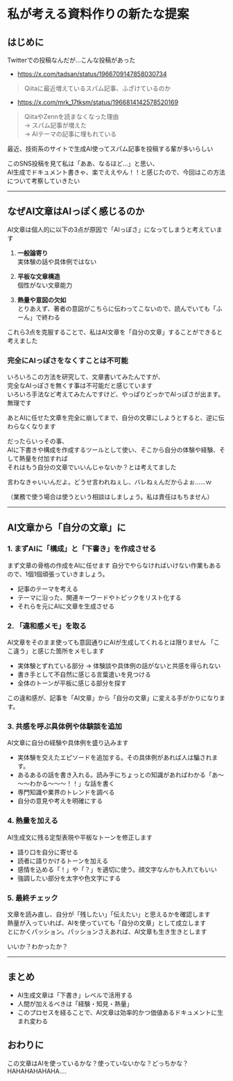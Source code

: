 # 私が考える資料作りの新たな提案

## はじめに

Twitterでの投稿なんだが…こんな投稿があった  

* https://x.com/tadsan/status/1966709147858030734  
> Qiitaに最近増えているスパム記事、ふざけているのか  

* https://x.com/mrk_17tksm/status/1966814142578520169  
> QiitaやZennを読まなくなった理由  
→ スパム記事が増えた  
→ AIテーマの記事に埋もれている  

最近、技術系のサイトで生成AI使ってスパム記事を投稿する輩が多いらしい  
  
このSNS投稿を見て私は「ああ、なるほど…」と思い、  
AI生成でドキュメント書きゃ、楽でええやん！！と感じたので、今回はこの方法について考察していきたい  

---

## なぜAI文章はAIっぽく感じるのか

AI文章は個人的に以下の3点が原因で「AIっぽさ」になってしまうと考えています  

1. **一般論寄り**  
    実体験の話や具体例ではない  

2. **平板な文章構造**  
   個性がない文章能力  

3. **熱量や意図の欠如**  
   とりあえず、著者の意図がこちらに伝わってこないので、読んでいても「ふーん」で終わる  

これら3点を克服することで、私はAI文章を「自分の文章」することができると考えました  

### 完全にAIっぽさをなくすことは不可能

いろいろこの方法を研究して、文章書いてみたんですが、  
完全なAIっぽさを無くす事は不可能だと感じています  
いろいろ手法など考えてみたんですけど、やっぱりどっかでAIっぽさが出ます。無理です  

あとAIに任せた文章を完全に崩してまで、自分の文章にしようとすると、逆に伝わらなくなります  

だったらいっその事、  
AIに下書きや構成を作成するツールとして使い、そこから自分の体験や経験、そして熱量を付加すれば  
それはもう自分の文章でいいんじゃないか？とは考えてました  
  
言わなきゃいいんだよ。どうせ言われねぇし、バレねぇんだからよぉ……ｗ  
  
（業務で使う場合は使うという相談はしましょう。私は責任はもちません）  

---

## AI文章から「自分の文章」に

### 1. まずAIに「構成」と「下書き」を作成させる

まず文章の骨格の作成をAIに任せます
自分でやらなければいけない作業もあるので、1個1個頑張っていきましょう。

* 記事のテーマを考える
* テーマに沿った、関連キーワードやトピックをリスト化する
* それらを元にAIに文章を生成させる


### 2. 「違和感メモ」を取る

AI文章をそのまま使っても意図通りにAIが生成してくれるとは限りません
「ここ違う」と感じた箇所をメモします

* 実体験とずれている部分 → 体験談や具体例の話がないと共感を得られない
* 書き手として不自然に感じる言葉遣いを見つける
* 全体のトーンが平板に感じる部分を探す

この違和感が、記事を「AI文章」から「自分の文章」に変える手がかりになります。

### 3. 共感を呼ぶ具体例や体験談を追加

AI文章に自分の経験や具体例を盛り込みます

* 実体験を交えたエピソードを追加する。その具体例があれば人は騙されます。
* あるあるの話を書き入れる。読み手にちょっとの知識があればわかる「あ～～～わかる～～～！！」な話を書く
* 専門知識や業界のトレンドを調べる
* 自分の意見や考えを明確にする

### 4. 熱量を加える

AI生成文に残る定型表現や平板なトーンを修正します

* 語り口を自分に寄せる
* 読者に語りかけるトーンを加える
* 感情を込める「！」や「？」を適切に使う。顔文字なんかも入れてもいい
* 強調したい部分を太字や色文字にする


### 5. 最終チェック

文章を読み直し、自分が「残したい」「伝えたい」と思えるかを確認します  
熱量が入っていれば、AIを使っていても「自分の文章」として成立します  
とにかくパッション。パッションさえあれば、AI文章も生き生きとします  
  
いいか？わかったか？  

---

## まとめ

* AI生成文章は「下書き」レベルで活用する  
* 人間が加えるべきは「経験・知見・熱量」  
* このプロセスを経ることで、AI文章は効率的かつ価値あるドキュメントに生まれ変わる  

## おわりに

この文章はAIを使っているかな？使っていないかな？どっちかな？  
HAHAHAHAHAHA....
